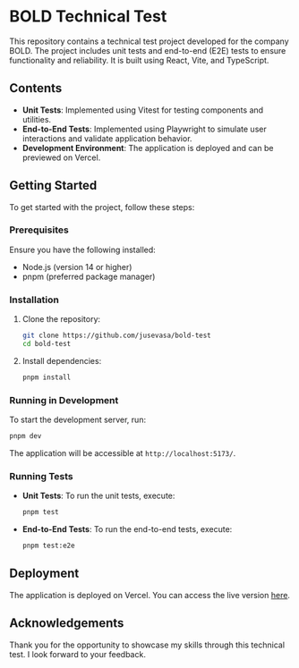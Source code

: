 
# BOLD Technical Test

This repository contains a technical test project developed for the company BOLD. The project includes unit tests and end-to-end (E2E) tests to ensure functionality and reliability. It is built using React, Vite, and TypeScript.

## Contents

- **Unit Tests**: Implemented using Vitest for testing components and utilities.
- **End-to-End Tests**: Implemented using Playwright to simulate user interactions and validate application behavior.
- **Development Environment**: The application is deployed and can be previewed on Vercel.

## Getting Started

To get started with the project, follow these steps:

### Prerequisites

Ensure you have the following installed:

- Node.js (version 14 or higher)
- pnpm (preferred package manager)

### Installation

1. Clone the repository:

   ```bash
   git clone https://github.com/jusevasa/bold-test
   cd bold-test
   ```

2. Install dependencies:

   ```bash
   pnpm install
   ```

### Running in Development

To start the development server, run:

```bash
pnpm dev
```

The application will be accessible at `http://localhost:5173/`.

### Running Tests

- **Unit Tests**: To run the unit tests, execute:

  ```bash
  pnpm test
  ```

- **End-to-End Tests**: To run the end-to-end tests, execute:

  ```bash
  pnpm test:e2e
  ```

## Deployment

The application is deployed on Vercel. You can access the live version [here](<https://bold-test-nine.vercel.app/>).

## Acknowledgements

Thank you for the opportunity to showcase my skills through this technical test. I look forward to your feedback.
